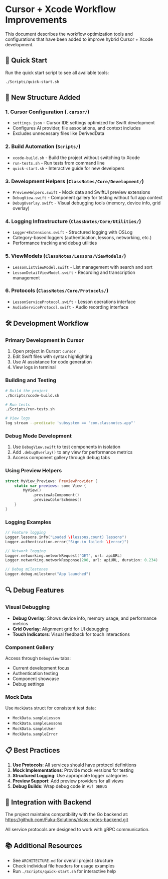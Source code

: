 # Cursor + Xcode Workflow Improvements

This document describes the workflow optimization tools and configurations that have been added to improve hybrid Cursor + Xcode development.

## 🚀 Quick Start

Run the quick start script to see all available tools:
```bash
./Scripts/quick-start.sh
```

## 📁 New Structure Added

### 1. **Cursor Configuration** (`.cursor/`)
- `settings.json` - Cursor IDE settings optimized for Swift development
- Configures AI provider, file associations, and context includes
- Excludes unnecessary files like DerivedData

### 2. **Build Automation** (`Scripts/`)
- `xcode-build.sh` - Build the project without switching to Xcode
- `run-tests.sh` - Run tests from command line
- `quick-start.sh` - Interactive guide for new developers

### 3. **Development Helpers** (`ClassNotes/Core/Development/`)
- `PreviewHelpers.swift` - Mock data and SwiftUI preview extensions
- `DebugView.swift` - Component gallery for testing without full app context
- `DebugOverlay.swift` - Visual debugging tools (memory, device info, grid overlay)

### 4. **Logging Infrastructure** (`ClassNotes/Core/Utilities/`)
- `Logger+Extensions.swift` - Structured logging with OSLog
- Category-based loggers (authentication, lessons, networking, etc.)
- Performance tracking and debug utilities

### 5. **ViewModels** (`ClassNotes/Lessons/ViewModels/`)
- `LessonListViewModel.swift` - List management with search and sort
- `LessonDetailViewModel.swift` - Recording and transcription management

### 6. **Protocols** (`ClassNotes/Core/Protocols/`)
- `LessonServiceProtocol.swift` - Lesson operations interface
- `AudioServiceProtocol.swift` - Audio recording interface

## 🛠️ Development Workflow

### Primary Development in Cursor
1. Open project in Cursor: `cursor .`
2. Edit Swift files with syntax highlighting
3. Use AI assistance for code generation
4. View logs in terminal

### Building and Testing
```bash
# Build the project
./Scripts/xcode-build.sh

# Run tests
./Scripts/run-tests.sh

# View logs
log stream --predicate 'subsystem == "com.classnotes.app"'
```

### Debug Mode Development
1. Use `DebugView.swift` to test components in isolation
2. Add `.debugOverlay()` to any view for performance metrics
3. Access component gallery through debug tabs

### Using Preview Helpers
```swift
struct MyView_Previews: PreviewProvider {
    static var previews: some View {
        MyView()
            .previewAsComponent()
            .previewColorSchemes()
    }
}
```

### Logging Examples
```swift
// Feature logging
Logger.lessons.info("Loaded \(lessons.count) lessons")
Logger.authentication.error("Sign-in failed: \(error)")

// Network logging
Logger.networking.networkRequest("GET", url: apiURL)
Logger.networking.networkResponse(200, url: apiURL, duration: 0.234)

// Debug milestones
Logger.debug.milestone("App launched")
```

## 🔍 Debug Features

### Visual Debugging
- **Debug Overlay**: Shows device info, memory usage, and performance metrics
- **Grid Overlay**: Alignment grid for UI debugging
- **Touch Indicators**: Visual feedback for touch interactions

### Component Gallery
Access through `DebugView` tabs:
- Current development focus
- Authentication testing
- Component showcase
- Debug settings

### Mock Data
Use `MockData` struct for consistent test data:
- `MockData.sampleLesson`
- `MockData.sampleLessons`
- `MockData.sampleUser`
- `MockData.sampleError`

## 📋 Best Practices

1. **Use Protocols**: All services should have protocol definitions
2. **Mock Implementations**: Provide mock versions for testing
3. **Structured Logging**: Use appropriate logger categories
4. **Preview Support**: Add preview providers for all views
5. **Debug Builds**: Wrap debug code in `#if DEBUG`

## 🔗 Integration with Backend

The project maintains compatibility with the Go backend at:
https://github.com/Fuku-Solutions/class-notes-backend.git

All service protocols are designed to work with gRPC communication.

## 📚 Additional Resources

- See `ARCHITECTURE.md` for overall project structure
- Check individual file headers for usage examples
- Run `./Scripts/quick-start.sh` for interactive help 